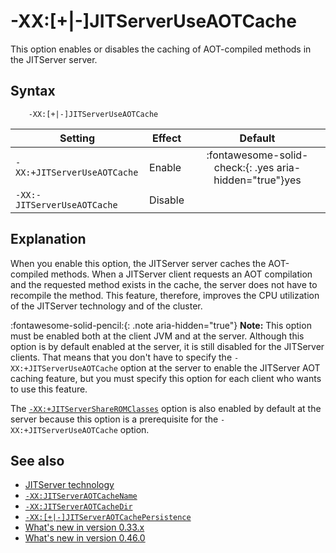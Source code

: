 <!--
* Copyright (c) 2017, 2024 IBM Corp. and others
*
* This program and the accompanying materials are made
* available under the terms of the Eclipse Public License 2.0
* which accompanies this distribution and is available at
* https://www.eclipse.org/legal/epl-2.0/ or the Apache
* License, Version 2.0 which accompanies this distribution and
* is available at https://www.apache.org/licenses/LICENSE-2.0.
*
* This Source Code may also be made available under the
* following Secondary Licenses when the conditions for such
* availability set forth in the Eclipse Public License, v. 2.0
* are satisfied: GNU General Public License, version 2 with
* the GNU Classpath Exception [1] and GNU General Public
* License, version 2 with the OpenJDK Assembly Exception [2].
*
* [1] https://www.gnu.org/software/classpath/license.html
* [2] https://openjdk.org/legal/assembly-exception.html
*
* SPDX-License-Identifier: EPL-2.0 OR Apache-2.0 OR GPL-2.0-only WITH Classpath-exception-2.0 OR GPL-2.0-only WITH OpenJDK-assembly-exception-1.0
-->

# -XX:\[+|-\]JITServerUseAOTCache

This option enables or disables the caching of AOT-compiled methods in the JITServer server.

## Syntax

        -XX:[+|-]JITServerUseAOTCache

| Setting                    | Effect  | Default                                                                              |
|----------------------------|---------|:------------------------------------------------------------------------------------:|
|`-XX:+JITServerUseAOTCache` | Enable  | :fontawesome-solid-check:{: .yes aria-hidden="true"}<span class="sr-only">yes</span> |
|`-XX:-JITServerUseAOTCache` | Disable |                                                                                      |

## Explanation

When you enable this option, the JITServer server caches the AOT-compiled methods. When a JITServer client requests an AOT compilation and the requested method exists in the cache, the server does not have to recompile the method. This feature, therefore, improves the CPU utilization of the JITServer technology and of the cluster.

 :fontawesome-solid-pencil:{: .note aria-hidden="true"} **Note:** This option must be enabled both at the client JVM and at the server. Although this option is by default enabled at the server, it is still disabled for the JITServer clients. That means that you don't have to specify the `-XX:+JITServerUseAOTCache` option at the server to enable the JITServer AOT caching feature, but you must specify this option for each client who wants to use this feature.
 <!-- Deleted this point because from the 0.46.0 release onwards the local SCC is ignored by default
 - The client JVM must have the [shared classes cache](https://www.eclipse.org/openj9/docs/shrc/) feature enabled and be allowed to generate AOT compilation requests. -->

The [`-XX:+JITServerShareROMClasses`](xxjitservershareromclasses.md) option is also enabled by default at the server because this option is a prerequisite for the `-XX:+JITServerUseAOTCache` option.

## See also

- [JITServer technology](jitserver.md)
- [`-XX:JITServerAOTCacheName`](xxjitserveraotcachename.md)
- [`-XX:JITServerAOTCacheDir`](xxjitserveraotcachedir.md)
- [`-XX:[+|-]JITServerAOTCachePersistence`](xxjitserveraotcachepersistence.md)
- [What's new in version 0.33.x](version0.33.md#jitserver-technology-feature-updated)
- [What's new in version 0.46.0](version0.46.md#the-jitserver-aot-caching-feature-enabled-by-default-at-the-jitserver-server)

<!-- ==== END OF TOPIC ==== xxjitserveruseaotcache.md ==== -->
